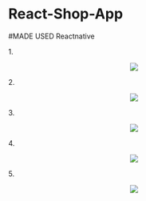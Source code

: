 # React-Shop-App


#MADE USED Reactnative

1.<p align="center"><img src="https://github.com/andihoerudin24/React-Shop-App/blob/master/1.PNG"></p>

2.<p align="center"><img src="https://github.com/andihoerudin24/React-Shop-App/blob/master/2.PNG"></p>

3.<p align="center"><img src="https://github.com/andihoerudin24/React-Shop-App/blob/master/3.PNG"></p>

4.<p align="center"><img src="https://github.com/andihoerudin24/React-Shop-App/blob/master/4.PNG"></p>

5.<p align="center"><img src="https://github.com/andihoerudin24/React-Shop-App/blob/master/5.PNG"></p>
